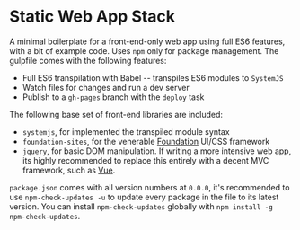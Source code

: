 # Static Web App Stack

A minimal boilerplate for a front-end-only web app using full ES6 features, with a bit of example code.
Uses `npm` only for package management.
The gulpfile comes with the following features:

* Full ES6 transpilation with Babel -- transpiles ES6 modules to `SystemJS`
* Watch files for changes and run a dev server
* Publish to a `gh-pages` branch with the `deploy` task

The following base set of front-end libraries are included:

* `systemjs`, for implemented the transpiled module syntax
* `foundation-sites`, for the venerable [Foundation](http://foundation.zurb.com/sites.html) UI/CSS framework
* `jquery`, for basic DOM manipulation. If writing a more intensive web app, its highly recommended to replace this entirely with a decent MVC framework, such as [Vue](https://vuejs.org/).

`package.json` comes with all version numbers at `0.0.0`, it's recommended to use `npm-check-updates -u` to update every package in the file to its latest version.
You can install `npm-check-updates` globally with `npm install -g npm-check-updates`.
